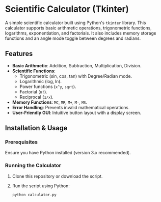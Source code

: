 # Scientific Calculator (Tkinter)

A simple scientific calculator built using Python's `tkinter` library. This calculator supports basic arithmetic operations, trigonometric functions, logarithms, exponentiation, and factorials. It also includes memory storage functions and an angle mode toggle between degrees and radians.

## Features

- **Basic Arithmetic**: Addition, Subtraction, Multiplication, Division.
- **Scientific Functions**: 
  - Trigonometric (sin, cos, tan) with Degree/Radian mode.
  - Logarithmic (log, ln).
  - Power functions (`x^y`, `sqrt`).
  - Factorial (`n!`).
  - Reciprocal (`1/x`).
- **Memory Functions**: `MC`, `MR`, `M+`, `M-`, `MS`.
- **Error Handling**: Prevents invalid mathematical operations.
- **User-Friendly GUI**: Intuitive button layout with a display screen.

## Installation & Usage

### Prerequisites
Ensure you have Python installed (version 3.x recommended).

### Running the Calculator
1. Clone this repository or download the script.
2. Run the script using Python:

   ```bash
   python calculator.py
